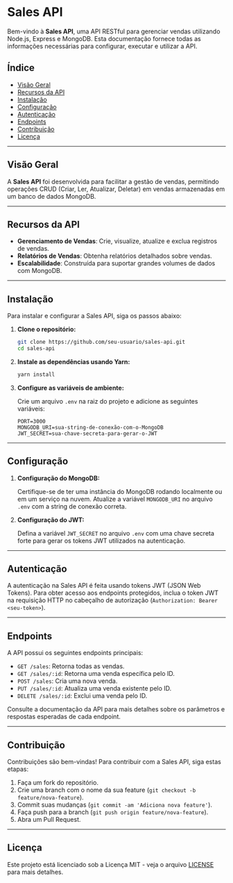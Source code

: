 # Sales API

Bem-vindo à **Sales API**, uma API RESTful para gerenciar vendas utilizando Node.js, Express e MongoDB. Esta documentação fornece todas as informações necessárias para configurar, executar e utilizar a API.

## Índice

- [Visão Geral](#visão-geral)
- [Recursos da API](#recursos-da-api)
- [Instalação](#instalação)
- [Configuração](#configuração)
- [Autenticação](#autenticação)
- [Endpoints](#endpoints)
- [Contribuição](#contribuição)
- [Licença](#licença)

---

## Visão Geral

A **Sales API** foi desenvolvida para facilitar a gestão de vendas, permitindo operações CRUD (Criar, Ler, Atualizar, Deletar) em vendas armazenadas em um banco de dados MongoDB.

---

## Recursos da API

- **Gerenciamento de Vendas**: Crie, visualize, atualize e exclua registros de vendas.
- **Relatórios de Vendas**: Obtenha relatórios detalhados sobre vendas.
- **Escalabilidade**: Construída para suportar grandes volumes de dados com MongoDB.

---

## Instalação

Para instalar e configurar a Sales API, siga os passos abaixo:

1. **Clone o repositório:**

    ```bash
    git clone https://github.com/seu-usuario/sales-api.git
    cd sales-api
    ```

2. **Instale as dependências usando Yarn:**

    ```bash
    yarn install
    ```

3. **Configure as variáveis de ambiente:**

    Crie um arquivo `.env` na raiz do projeto e adicione as seguintes variáveis:

    ```
    PORT=3000
    MONGODB_URI=sua-string-de-conexão-com-o-MongoDB
    JWT_SECRET=sua-chave-secreta-para-gerar-o-JWT
    ```

---

## Configuração

1. **Configuração do MongoDB:**

    Certifique-se de ter uma instância do MongoDB rodando localmente ou em um serviço na nuvem. Atualize a variável `MONGODB_URI` no arquivo `.env` com a string de conexão correta.

2. **Configuração do JWT:**

    Defina a variável `JWT_SECRET` no arquivo `.env` com uma chave secreta forte para gerar os tokens JWT utilizados na autenticação.

---

## Autenticação

A autenticação na Sales API é feita usando tokens JWT (JSON Web Tokens). Para obter acesso aos endpoints protegidos, inclua o token JWT na requisição HTTP no cabeçalho de autorização (`Authorization: Bearer <seu-token>`).

---

## Endpoints

A API possui os seguintes endpoints principais:

- `GET /sales`: Retorna todas as vendas.
- `GET /sales/:id`: Retorna uma venda específica pelo ID.
- `POST /sales`: Cria uma nova venda.
- `PUT /sales/:id`: Atualiza uma venda existente pelo ID.
- `DELETE /sales/:id`: Exclui uma venda pelo ID.

Consulte a documentação da API para mais detalhes sobre os parâmetros e respostas esperadas de cada endpoint.

---

## Contribuição

Contribuições são bem-vindas! Para contribuir com a Sales API, siga estas etapas:

1. Faça um fork do repositório.
2. Crie uma branch com o nome da sua feature (`git checkout -b feature/nova-feature`).
3. Commit suas mudanças (`git commit -am 'Adiciona nova feature'`).
4. Faça push para a branch (`git push origin feature/nova-feature`).
5. Abra um Pull Request.

---

## Licença

Este projeto está licenciado sob a Licença MIT - veja o arquivo [LICENSE](./LICENSE) para mais detalhes.
